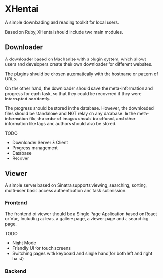 # XHentai

A simple downloading and reading toolkit for local users.

Based on Ruby, XHentai should include two main modules.

## Downloader

A downloader based on Machanize with a plugin system, which allows users and developers create their own downloader for different websites.

The plugins should be chosen automatically with the hostname or pattern of URLs.

On the other hand, the downloader should save the meta-information and progress for each task, so that they could be recovered if they were interrupted accidently.

The progress should be stored in the database. However, the downloaded files should be standalone and NOT relay on any database. In the meta-information file, the order of images should be offered, and other information like tags and authors should also be stored.

TODO:

* Downloader Server & Client
* Progress management
* Database
* Recover

## Viewer

A simple server based on Sinatra supports viewing, searching, sorting, multi-user basic access authentication and task submission.

### Frontend

The frontend of viewer should be a Single Page Application based on React or Vue, including at least a gallery page, a viewer page and a searching page.

TODO:

* Night Mode
* Friendly UI for touch screens
* Switching pages with keyboard and single hand(for both left and right hand)

### Backend

